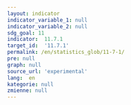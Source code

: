 ```yaml
---
layout: indicator
indicator_variable_1: null
indicator_variable_2: null
sdg_goal: 11
indicator:  11.7.1
target_id:  '11.7.1'
permalink: /en/statistics_glob/11-7-1/
pre: null
graph: null
source_url: 'experimental'
lang:  en
kategorie: null
zmienne: null
---
```

